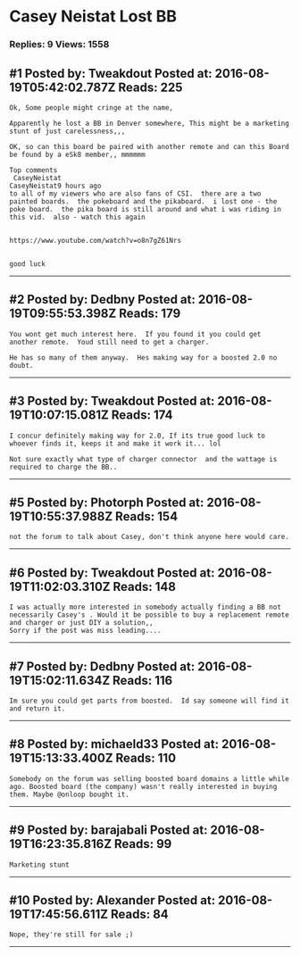 # Casey Neistat Lost BB

### Replies: 9 Views: 1558

## \#1 Posted by: Tweakdout Posted at: 2016-08-19T05:42:02.787Z Reads: 225

```
Ok, Some people might cringe at the name,

Apparently he lost a BB in Denver somewhere, This might be a marketing stunt of just carelessness,,,

OK, so can this board be paired with another remote and can this Board be found by a eSk8 member,, mmmmmm

Top comments
 CaseyNeistat 
CaseyNeistat9 hours ago
to all of my viewers who are also fans of CSI.  there are a two painted boards.  the pokeboard and the pikaboard.  i lost one - the poke board.  the pika board is still around and what i was riding in this vid.  also - watch this again 


https://www.youtube.com/watch?v=o8n7gZ61Nrs


good luck
```

---
## \#2 Posted by: Dedbny Posted at: 2016-08-19T09:55:53.398Z Reads: 179

```
You wont get much interest here.  If you found it you could get another remote.  Youd still need to get a charger. 

He has so many of them anyway.  Hes making way for a boosted 2.0 no doubt.
```

---
## \#3 Posted by: Tweakdout Posted at: 2016-08-19T10:07:15.081Z Reads: 174

```
I concur definitely making way for 2.0, If its true good luck to whoever finds it, keeps it and make it work it... lol

Not sure exactly what type of charger connector  and the wattage is required to charge the BB..
```

---
## \#5 Posted by: Photorph Posted at: 2016-08-19T10:55:37.988Z Reads: 154

```
not the forum to talk about Casey, don't think anyone here would care.
```

---
## \#6 Posted by: Tweakdout Posted at: 2016-08-19T11:02:03.310Z Reads: 148

```
I was actually more interested in somebody actually finding a BB not necessarily Casey's . Would it be possible to buy a replacement remote and charger or just DIY a solution,, 
Sorry if the post was miss leading....
```

---
## \#7 Posted by: Dedbny Posted at: 2016-08-19T15:02:11.634Z Reads: 116

```
Im sure you could get parts from boosted.  Id say someone will find it and return it.
```

---
## \#8 Posted by: michaeld33 Posted at: 2016-08-19T15:13:33.400Z Reads: 110

```
Somebody on the forum was selling boosted board domains a little while ago. Boosted board (the company) wasn't really interested in buying them. Maybe @onloop bought it.
```

---
## \#9 Posted by: barajabali Posted at: 2016-08-19T16:23:35.816Z Reads: 99

```
Marketing stunt
```

---
## \#10 Posted by: Alexander Posted at: 2016-08-19T17:45:56.611Z Reads: 84

```
Nope, they're still for sale ;)
```

---
